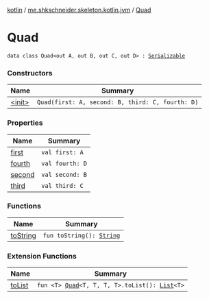 [kotlin](../../index.md) / [me.shkschneider.skeleton.kotlin.jvm](../index.md) / [Quad](./index.md)

# Quad

`data class Quad<out A, out B, out C, out D> : `[`Serializable`](https://docs.oracle.com/javase/6/docs/api/java/io/Serializable.html)

### Constructors

| Name | Summary |
|---|---|
| [&lt;init&gt;](-init-.md) | `Quad(first: A, second: B, third: C, fourth: D)` |

### Properties

| Name | Summary |
|---|---|
| [first](first.md) | `val first: A` |
| [fourth](fourth.md) | `val fourth: D` |
| [second](second.md) | `val second: B` |
| [third](third.md) | `val third: C` |

### Functions

| Name | Summary |
|---|---|
| [toString](to-string.md) | `fun toString(): `[`String`](https://kotlinlang.org/api/latest/jvm/stdlib/kotlin/-string/index.html) |

### Extension Functions

| Name | Summary |
|---|---|
| [toList](../to-list.md) | `fun <T> `[`Quad`](./index.md)`<T, T, T, T>.toList(): `[`List`](https://kotlinlang.org/api/latest/jvm/stdlib/kotlin.collections/-list/index.html)`<T>` |
